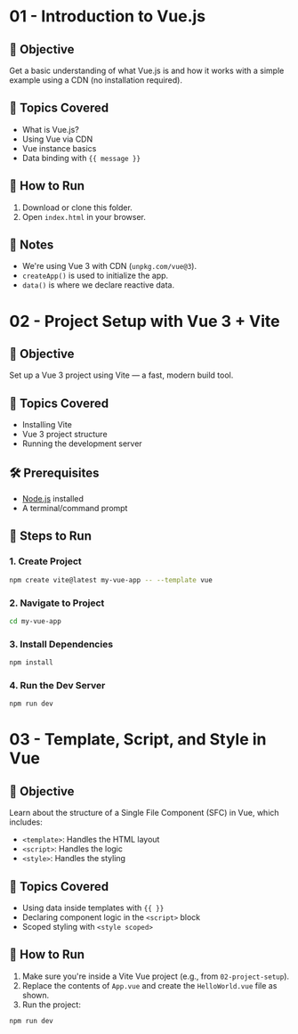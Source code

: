 # 01 - Introduction to Vue.js

## 🎯 Objective
Get a basic understanding of what Vue.js is and how it works with a simple example using a CDN (no installation required).

## 📌 Topics Covered
- What is Vue.js?
- Using Vue via CDN
- Vue instance basics
- Data binding with `{{ message }}`

## 🚀 How to Run
1. Download or clone this folder.
2. Open `index.html` in your browser.

## 🧠 Notes
- We're using Vue 3 with CDN (`unpkg.com/vue@3`).
- `createApp()` is used to initialize the app.
- `data()` is where we declare reactive data.

# 02 - Project Setup with Vue 3 + Vite

## 🎯 Objective
Set up a Vue 3 project using Vite — a fast, modern build tool.

## 📌 Topics Covered
- Installing Vite
- Vue 3 project structure
- Running the development server

## 🛠 Prerequisites
- [Node.js](https://nodejs.org/) installed
- A terminal/command prompt

## 🚀 Steps to Run

### 1. Create Project
```bash
npm create vite@latest my-vue-app -- --template vue
```
### 2. Navigate to Project
```bash
cd my-vue-app
```
### 3. Install Dependencies
```bash
npm install
```
### 4. Run the Dev Server
```bash
npm run dev

```
# 03 - Template, Script, and Style in Vue

## 🎯 Objective
Learn about the structure of a Single File Component (SFC) in Vue, which includes:
- `<template>`: Handles the HTML layout
- `<script>`: Handles the logic
- `<style>`: Handles the styling

## 📌 Topics Covered
- Using data inside templates with `{{ }}`
- Declaring component logic in the `<script>` block
- Scoped styling with `<style scoped>`

## 🚀 How to Run
1. Make sure you're inside a Vite Vue project (e.g., from `02-project-setup`).
2. Replace the contents of `App.vue` and create the `HelloWorld.vue` file as shown.
3. Run the project:
```bash
npm run dev
```